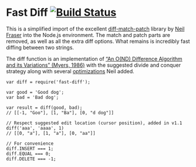 Fast Diff [![Build Status](https://travis-ci.org/jhchen/fast-diff.svg)](https://travis-ci.org/jhchen/fast-diff)
===============================================================================================================

This is a simplified import of the excellent [diff-match-patch](https://code.google.com/p/google-diff-match-patch/) library by [Neil Fraser](https://neil.fraser.name/) into the Node.js environment. The match and patch parts are removed, as well as all the extra diff options. What remains is incredibly fast diffing between two strings.

The diff function is an implementation of [“An O(ND) Difference Algorithm and its Variations” (Myers, 1986)](http://citeseerx.ist.psu.edu/viewdoc/download?doi=10.1.1.4.6927&rep=rep1&type=pdf) with the suggested divide and conquer strategy along with several [optimizations](http://neil.fraser.name/news/2007/10/09/) Neil added.

    var diff = require('fast-diff');

    var good = 'Good dog';
    var bad = 'Bad dog';

    var result = diff(good, bad);
    // [[-1, "Goo"], [1, "Ba"], [0, "d dog"]]

    // Respect suggested edit location (cursor position), added in v1.1
    diff('aaa', 'aaaa', 1)
    // [[0, "a"], [1, "a"], [0, "aa"]]

    // For convenience
    diff.INSERT === 1;
    diff.EQUAL === 0;
    diff.DELETE === -1;
